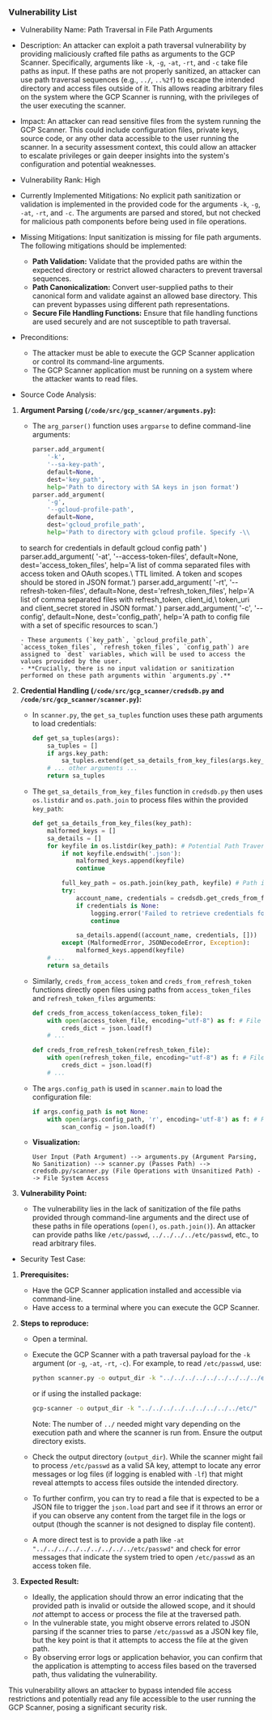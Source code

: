 ### Vulnerability List

- Vulnerability Name: Path Traversal in File Path Arguments

- Description:
An attacker can exploit a path traversal vulnerability by providing maliciously crafted file paths as arguments to the GCP Scanner. Specifically, arguments like `-k`, `-g`, `-at`, `-rt`, and `-c` take file paths as input. If these paths are not properly sanitized, an attacker can use path traversal sequences (e.g., `../`, `..%2f`) to escape the intended directory and access files outside of it. This allows reading arbitrary files on the system where the GCP Scanner is running, with the privileges of the user executing the scanner.

- Impact:
An attacker can read sensitive files from the system running the GCP Scanner. This could include configuration files, private keys, source code, or any other data accessible to the user running the scanner. In a security assessment context, this could allow an attacker to escalate privileges or gain deeper insights into the system's configuration and potential weaknesses.

- Vulnerability Rank: High

- Currently Implemented Mitigations:
No explicit path sanitization or validation is implemented in the provided code for the arguments `-k`, `-g`, `-at`, `-rt`, and `-c`. The arguments are parsed and stored, but not checked for malicious path components before being used in file operations.

- Missing Mitigations:
Input sanitization is missing for file path arguments. The following mitigations should be implemented:
    - **Path Validation:** Validate that the provided paths are within the expected directory or restrict allowed characters to prevent traversal sequences.
    - **Path Canonicalization:** Convert user-supplied paths to their canonical form and validate against an allowed base directory. This can prevent bypasses using different path representations.
    - **Secure File Handling Functions:** Ensure that file handling functions are used securely and are not susceptible to path traversal.

- Preconditions:
    - The attacker must be able to execute the GCP Scanner application or control its command-line arguments.
    - The GCP Scanner application must be running on a system where the attacker wants to read files.

- Source Code Analysis:

1. **Argument Parsing (`/code/src/gcp_scanner/arguments.py`):**
   - The `arg_parser()` function uses `argparse` to define command-line arguments:
     ```python
     parser.add_argument(
         '-k',
         '--sa-key-path',
         default=None,
         dest='key_path',
         help='Path to directory with SA keys in json format')
     parser.add_argument(
         '-g',
         '--gcloud-profile-path',
         default=None,
         dest='gcloud_profile_path',
         help='Path to directory with gcloud profile. Specify -\\
    to search for credentials in default gcloud config path'
     )
     parser.add_argument(
         '-at',
         '--access-token-files',
         default=None,
         dest='access_token_files',
         help='A list of comma separated files with access token and OAuth scopes.\\
    TTL limited. A token and scopes should be stored in JSON format.')
     parser.add_argument(
         '-rt',
         '--refresh-token-files',
         default=None,
         dest='refresh_token_files',
         help='A list of comma separated files with refresh_token, client_id,\\
    token_uri and client_secret stored in JSON format.'
     )
     parser.add_argument(
         '-c',
         '--config',
         default=None,
         dest='config_path',
         help='A path to config file with a set of specific resources to scan.')
     ```
   - These arguments (`key_path`, `gcloud_profile_path`, `access_token_files`, `refresh_token_files`, `config_path`) are assigned to `dest` variables, which will be used to access the values provided by the user.
   - **Crucially, there is no input validation or sanitization performed on these path arguments within `arguments.py`.**

2. **Credential Handling (`/code/src/gcp_scanner/credsdb.py` and `/code/src/gcp_scanner/scanner.py`):**
   - In `scanner.py`, the `get_sa_tuples` function uses these path arguments to load credentials:
     ```python
     def get_sa_tuples(args):
         sa_tuples = []
         if args.key_path:
             sa_tuples.extend(get_sa_details_from_key_files(args.key_path))
         # ... other arguments ...
         return sa_tuples
     ```
   - The `get_sa_details_from_key_files` function in `credsdb.py` then uses `os.listdir` and `os.path.join` to process files within the provided `key_path`:
     ```python
     def get_sa_details_from_key_files(key_path):
         malformed_keys = []
         sa_details = []
         for keyfile in os.listdir(key_path): # Potential Path Traversal if key_path is attacker-controlled
             if not keyfile.endswith('.json'):
                 malformed_keys.append(keyfile)
                 continue

             full_key_path = os.path.join(key_path, keyfile) # Path is joined without sanitization
             try:
                 account_name, credentials = credsdb.get_creds_from_file(full_key_path) # File is opened based on unsanitized path
                 if credentials is None:
                     logging.error('Failed to retrieve credentials for %s', account_name)
                     continue

                 sa_details.append((account_name, credentials, []))
             except (MalformedError, JSONDecodeError, Exception):
                 malformed_keys.append(keyfile)
         # ...
         return sa_details
     ```
   - Similarly, `creds_from_access_token` and `creds_from_refresh_token` functions directly open files using paths from `access_token_files` and `refresh_token_files` arguments:
     ```python
     def creds_from_access_token(access_token_file):
         with open(access_token_file, encoding="utf-8") as f: # File is opened based on unsanitized path
             creds_dict = json.load(f)
         # ...

     def creds_from_refresh_token(refresh_token_file):
         with open(refresh_token_file, encoding="utf-8") as f: # File is opened based on unsanitized path
             creds_dict = json.load(f)
         # ...
     ```
   - The `args.config_path` is used in `scanner.main` to load the configuration file:
     ```python
     if args.config_path is not None:
         with open(args.config_path, 'r', encoding='utf-8') as f: # File is opened based on unsanitized path
             scan_config = json.load(f)
     ```

   - **Visualization:**

     ```
     User Input (Path Argument) --> arguments.py (Argument Parsing, No Sanitization) --> scanner.py (Passes Path) --> credsdb.py/scanner.py (File Operations with Unsanitized Path) --> File System Access
     ```

3. **Vulnerability Point:**
   - The vulnerability lies in the lack of sanitization of the file paths provided through command-line arguments and the direct use of these paths in file operations (`open()`, `os.path.join()`). An attacker can provide paths like `/etc/passwd`, `../../../../etc/passwd`, etc., to read arbitrary files.

- Security Test Case:

1. **Prerequisites:**
   - Have the GCP Scanner application installed and accessible via command-line.
   - Have access to a terminal where you can execute the GCP Scanner.

2. **Steps to reproduce:**
   - Open a terminal.
   - Execute the GCP Scanner with a path traversal payload for the `-k` argument (or `-g`, `-at`, `-rt`, `-c`). For example, to read `/etc/passwd`, use:
     ```bash
     python scanner.py -o output_dir -k "../../../../../../../../../etc/"
     ```
     or if using the installed package:
     ```bash
     gcp-scanner -o output_dir -k "../../../../../../../../../etc/"
     ```
     Note: The number of `../` needed might vary depending on the execution path and where the scanner is run from. Ensure the output directory exists.

   - Check the output directory (`output_dir`). While the scanner might fail to process `/etc/passwd` as a valid SA key, attempt to locate any error messages or log files (if logging is enabled with `-lf`) that might reveal attempts to access files outside the intended directory.

   - To further confirm, you can try to read a file that is expected to be a JSON file to trigger the `json.load` part and see if it throws an error or if you can observe any content from the target file in the logs or output (though the scanner is not designed to display file content).

   - A more direct test is to provide a path like `-at "../../../../../../../../../etc/passwd"` and check for error messages that indicate the system tried to open `/etc/passwd` as an access token file.

3. **Expected Result:**
   - Ideally, the application should throw an error indicating that the provided path is invalid or outside the allowed scope, and it should *not* attempt to access or process the file at the traversed path.
   - In the vulnerable state, you might observe errors related to JSON parsing if the scanner tries to parse `/etc/passwd` as a JSON key file, but the key point is that it attempts to access the file at the given path.
   - By observing error logs or application behavior, you can confirm that the application is attempting to access files based on the traversed path, thus validating the vulnerability.

This vulnerability allows an attacker to bypass intended file access restrictions and potentially read any file accessible to the user running the GCP Scanner, posing a significant security risk.